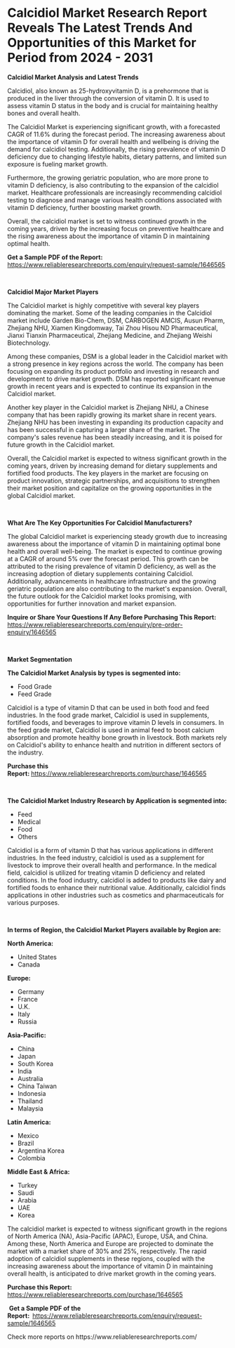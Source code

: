 <p><h1>Calcidiol Market Research Report Reveals The Latest Trends And Opportunities of this Market for Period from 2024 - 2031</h1></p><p><strong>Calcidiol Market Analysis and Latest Trends</strong></p>
<p><p>Calcidiol, also known as 25-hydroxyvitamin D, is a prehormone that is produced in the liver through the conversion of vitamin D. It is used to assess vitamin D status in the body and is crucial for maintaining healthy bones and overall health.</p><p>The Calcidiol Market is experiencing significant growth, with a forecasted CAGR of 11.6% during the forecast period. The increasing awareness about the importance of vitamin D for overall health and wellbeing is driving the demand for calcidiol testing. Additionally, the rising prevalence of vitamin D deficiency due to changing lifestyle habits, dietary patterns, and limited sun exposure is fueling market growth.</p><p>Furthermore, the growing geriatric population, who are more prone to vitamin D deficiency, is also contributing to the expansion of the calcidiol market. Healthcare professionals are increasingly recommending calcidiol testing to diagnose and manage various health conditions associated with vitamin D deficiency, further boosting market growth.</p><p>Overall, the calcidiol market is set to witness continued growth in the coming years, driven by the increasing focus on preventive healthcare and the rising awareness about the importance of vitamin D in maintaining optimal health.</p></p>
<p><strong>Get a Sample PDF of the Report:&nbsp;</strong> <a href="https://www.reliableresearchreports.com/enquiry/request-sample/1646565">https://www.reliableresearchreports.com/enquiry/request-sample/1646565</a></p>
<p>&nbsp;</p>
<p><strong>Calcidiol Major Market Players</strong></p>
<p><p>The Calcidiol market is highly competitive with several key players dominating the market. Some of the leading companies in the Calcidiol market include Garden Bio-Chem, DSM, CARBOGEN AMCIS, Ausun Pharm, Zhejiang NHU, Xiamen Kingdomway, Tai Zhou Hisou ND Pharmaceutical, Jianxi Tianxin Pharmaceutical, Zhejiang Medicine, and Zhejiang Weishi Biotechnology.</p><p>Among these companies, DSM is a global leader in the Calcidiol market with a strong presence in key regions across the world. The company has been focusing on expanding its product portfolio and investing in research and development to drive market growth. DSM has reported significant revenue growth in recent years and is expected to continue its expansion in the Calcidiol market.</p><p>Another key player in the Calcidiol market is Zhejiang NHU, a Chinese company that has been rapidly growing its market share in recent years. Zhejiang NHU has been investing in expanding its production capacity and has been successful in capturing a larger share of the market. The company's sales revenue has been steadily increasing, and it is poised for future growth in the Calcidiol market.</p><p>Overall, the Calcidiol market is expected to witness significant growth in the coming years, driven by increasing demand for dietary supplements and fortified food products. The key players in the market are focusing on product innovation, strategic partnerships, and acquisitions to strengthen their market position and capitalize on the growing opportunities in the global Calcidiol market.</p></p>
<p>&nbsp;</p>
<p><strong>What Are The Key Opportunities For Calcidiol Manufacturers?</strong></p>
<p><p>The global Calcidiol market is experiencing steady growth due to increasing awareness about the importance of vitamin D in maintaining optimal bone health and overall well-being. The market is expected to continue growing at a CAGR of around 5% over the forecast period. This growth can be attributed to the rising prevalence of vitamin D deficiency, as well as the increasing adoption of dietary supplements containing Calcidiol. Additionally, advancements in healthcare infrastructure and the growing geriatric population are also contributing to the market's expansion. Overall, the future outlook for the Calcidiol market looks promising, with opportunities for further innovation and market expansion.</p></p>
<p><strong>Inquire or Share Your Questions If Any Before Purchasing This Report:</strong> <a href="https://www.reliableresearchreports.com/enquiry/pre-order-enquiry/1646565">https://www.reliableresearchreports.com/enquiry/pre-order-enquiry/1646565</a></p>
<p>&nbsp;</p>
<p><strong>Market Segmentation</strong></p>
<p><strong>The Calcidiol Market Analysis by types is segmented into:</strong></p>
<p><ul><li>Food Grade</li><li>Feed Grade</li></ul></p>
<p><p>Calcidiol is a type of vitamin D that can be used in both food and feed industries. In the food grade market, Calcidiol is used in supplements, fortified foods, and beverages to improve vitamin D levels in consumers. In the feed grade market, Calcidiol is used in animal feed to boost calcium absorption and promote healthy bone growth in livestock. Both markets rely on Calcidiol's ability to enhance health and nutrition in different sectors of the industry.</p></p>
<p><strong>Purchase this Report:&nbsp;</strong><a href="https://www.reliableresearchreports.com/purchase/1646565">https://www.reliableresearchreports.com/purchase/1646565</a></p>
<p>&nbsp;</p>
<p><strong>The Calcidiol Market Industry Research by Application is segmented into:</strong></p>
<p><ul><li>Feed</li><li>Medical</li><li>Food</li><li>Others</li></ul></p>
<p><p>Calcidiol is a form of vitamin D that has various applications in different industries. In the feed industry, calcidiol is used as a supplement for livestock to improve their overall health and performance. In the medical field, calcidiol is utilized for treating vitamin D deficiency and related conditions. In the food industry, calcidiol is added to products like dairy and fortified foods to enhance their nutritional value. Additionally, calcidiol finds applications in other industries such as cosmetics and pharmaceuticals for various purposes.</p></p>
<p>&nbsp;</p>
<p><strong>In terms of Region, the Calcidiol Market Players available by Region are:</strong></p>
<p>
    <p> <strong> North America: </strong>
        <ul>
            <li>United States</li>
            <li>Canada</li>
        </ul>
        </p> 
    <p> <strong> Europe: </strong>
        <ul>
            <li>Germany</li>
            <li>France</li>
            <li>U.K.</li>
            <li>Italy</li>
            <li>Russia</li>
        </ul>
        </p> 
    <p> <strong> Asia-Pacific: </strong>
        <ul>
            <li>China</li>
            <li>Japan</li>
            <li>South Korea</li>
            <li>India</li>
            <li>Australia</li>
            <li>China Taiwan</li>
            <li>Indonesia</li>
            <li>Thailand</li>
            <li>Malaysia</li>
        </ul>
        </p> 
    <p> <strong> Latin America: </strong>
        <ul>
            <li>Mexico</li>
            <li>Brazil</li>
            <li>Argentina Korea</li>
            <li>Colombia</li>
        </ul>
        </p> 
    <p> <strong> Middle East & Africa: </strong>
        <ul>
            <li>Turkey</li>
            <li>Saudi</li>
            <li>Arabia</li>
            <li>UAE</li>
            <li>Korea</li>
        </ul>
    </p>
    </p>
<p><p>The calcidiol market is expected to witness significant growth in the regions of North America (NA), Asia-Pacific (APAC), Europe, USA, and China. Among these, North America and Europe are projected to dominate the market with a market share of 30% and 25%, respectively. The rapid adoption of calcidiol supplements in these regions, coupled with the increasing awareness about the importance of vitamin D in maintaining overall health, is anticipated to drive market growth in the coming years.</p></p>
<p><strong>Purchase this Report: </strong><a href="https://www.reliableresearchreports.com/purchase/1646565">https://www.reliableresearchreports.com/purchase/1646565</a></p>
<p>&nbsp;<strong>Get a Sample PDF of the Report:&nbsp;&nbsp;</strong><a href="https://www.reliableresearchreports.com/enquiry/request-sample/1646565">https://www.reliableresearchreports.com/enquiry/request-sample/1646565</a></p>
<p><strong></strong></p>
<p>Check more reports on https://www.reliableresearchreports.com/</p>